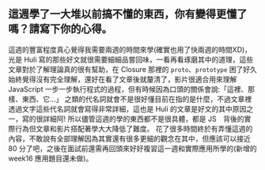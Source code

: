 ## 這週學了一大堆以前搞不懂的東西，你有變得更懂了嗎？請寫下你的心得。
這週的豐富程度真心覺得我需要兩週的時間來學(確實也用了快兩週的時間XD)，光是 Huli 寫的那些好文就很需要細細品嘗回味，一看再看琢磨其中的道理，這些文章對於了解理論真的很有幫助，在 Closure 那裡的 `proto`、`prototype` 困了好久始終覺得沒有完全理解，還好在看了文章後就釐清了，影片很適合用來理解 JavaScript 一步一步執行程式的過程，但有時候因為口頭的關係會說:「這裡、那樣、東西、它...」 之類的代名詞就會不是很好懂目前在指的是什麼，不過文章裡透過文字這些代名詞就會寫得非常詳細，這也是 Huli 的文章是好文的其中原因之一，寫的很詳細阿! 所以儘管這週的學的東西都不是很具體，都是 JS　背後的實際行為但文章和影片搭配著學大大降低了難度。
花了很多時間終於有弄懂這週的內容，不敢說有全部理解因為其實還有很多更細的觀念在其中，但應該可以接近 80 分了吧，之後在面試前還需再回頭來好好複習這一週和實際應用所學的(新增的 week16 應用題目還未做)。



